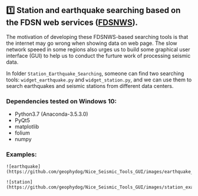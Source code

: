 ## :one: Station and earthquake searching based on the FDSN web services ([FDSNWS](http://www.fdsn.org/webservices/datacenters/)).
The motivation of developing these FDSNWS-based searching tools is that the internet may go wrong when showing data on web page.
The slow network speeed in some regions also urges us to build some graphical user interface (GUI) to help us to conduct the furture work of processing seismic data.

In folder `Station_Earthquake_Searching`, someone can find two searching tools:
	`widget_earthquake.py` and `widget_station.py`, and we can use them to search earthquakes and seismic stations from different data centers.

### Dependencies tested on Windows 10:
- Python3.7 (Anaconda-3.5.3.0)
- PyQt5
- matplotlib
- folium
- numpy

### Examples:
	![earthquake](https://github.com/geophydog/Nice_Seismic_Tools_GUI/images/earthquake_example.png)
	
	![station](https://github.com/geophydog/Nice_Seismic_Tools_GUI/images/station_example.png)
